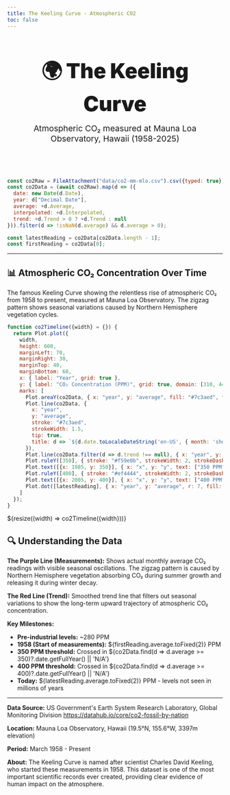 ```yaml
---
title: The Keeling Curve - Atmospheric CO2
toc: false
---
```


<style>
.hero {
  text-align: center;
  padding: 3rem 2rem;
  background: var(--theme-background-alt);
  color: var(--theme-foreground);
  border-radius: 16px;
  margin-bottom: 2rem;
  border: 2px solid var(--theme-foreground-faint);
}

.hero h1 {
  margin: 0;
  font-size: 3rem;
  font-weight: 900;
  color: var(--theme-foreground-alt);
}

.hero p {
  margin: 1rem 0 0;
  font-size: 1.2rem;
  color: var(--theme-foreground-muted);
}

* {
  overflow-anchor: none !important;
}

svg text {
  fill: var(--theme-foreground) !important;
}

[id^="plot-tip-"],
[role="tooltip"],
[aria-live="polite"] {
  color: var(--theme-foreground) !important;
  background: var(--theme-background) !important;
}

[id^="plot-tip-"] *,
[role="tooltip"] *,
[aria-live="polite"] * {
  color: var(--theme-foreground) !important;
}

h2, h3 {
  max-width: 600px;
  margin-left: auto;
  margin-right: auto;
}

main > p, main > ul, main > ol {
  max-width: 600px;
  margin-left: auto;
  margin-right: auto;
}

.card, .grid {
  max-width: 100% !important;
}
</style>

<div class="hero">
  <h1>🌍 The Keeling Curve</h1>
  <p>Atmospheric CO₂ measured at Mauna Loa Observatory, Hawaii (1958-2025)</p>
</div>

```js
const co2Raw = FileAttachment("data/co2-mm-mlo.csv").csv({typed: true});
const co2Data = (await co2Raw).map(d => ({
  date: new Date(d.Date),
  year: d["Decimal Date"],
  average: +d.Average,
  interpolated: +d.Interpolated,
  trend: +d.Trend > 0 ? +d.Trend : null
})).filter(d => !isNaN(d.average) && d.average > 0);

const latestReading = co2Data[co2Data.length - 1];
const firstReading = co2Data[0];
```

---

## 📊 Atmospheric CO₂ Concentration Over Time

The famous Keeling Curve showing the relentless rise of atmospheric CO₂ from 1958 to present, measured at Mauna Loa Observatory. The zigzag pattern shows seasonal variations caused by Northern Hemisphere vegetation cycles.

```js
function co2Timeline({width} = {}) {
  return Plot.plot({
    width,
    height: 600,
    marginLeft: 70,
    marginRight: 30,
    marginTop: 40,
    marginBottom: 60,
    x: { label: "Year", grid: true },
    y: { label: "CO₂ Concentration (PPM)", grid: true, domain: [310, 440] },
    marks: [
      Plot.areaY(co2Data, { x: "year", y: "average", fill: "#7c3aed", fillOpacity: 0.15 }),
      Plot.line(co2Data, {
        x: "year",
        y: "average",
        stroke: "#7c3aed",
        strokeWidth: 1.5,
        tip: true,
        title: d => `${d.date.toLocaleDateString('en-US', { month: 'short', year: 'numeric' })}: ${d.average.toFixed(2)} PPM`
      }),
      Plot.line(co2Data.filter(d => d.trend !== null), { x: "year", y: "trend", stroke: "#dc2626", strokeWidth: 2.5 }),
      Plot.ruleY([350], { stroke: "#f59e0b", strokeWidth: 2, strokeDasharray: "4,4", opacity: 0.5 }),
      Plot.text([{x: 1985, y: 350}], { x: "x", y: "y", text: ["350 PPM"], fill: "#f59e0b", fontSize: 11, dy: -6 }),
      Plot.ruleY([400], { stroke: "#ef4444", strokeWidth: 2, strokeDasharray: "4,4", opacity: 0.5 }),
      Plot.text([{x: 2005, y: 400}], { x: "x", y: "y", text: ["400 PPM"], fill: "#ef4444", fontSize: 11, dy: -6 }),
      Plot.dot([latestReading], { x: "year", y: "average", r: 7, fill: "#dc2626", stroke: "white", strokeWidth: 2.5 })
    ]
  });
}
```

<div class="card">
  ${resize((width) => co2Timeline({width}))}
</div>

## 🔍 Understanding the Data

**The Purple Line (Measurements):** Shows actual monthly average CO₂ readings with visible seasonal oscillations. The zigzag pattern is caused by Northern Hemisphere vegetation absorbing CO₂ during summer growth and releasing it during winter decay.

**The Red Line (Trend):** Smoothed trend line that filters out seasonal variations to show the long-term upward trajectory of atmospheric CO₂ concentration.

**Key Milestones:**
- **Pre-industrial levels:** ~280 PPM
- **1958 (Start of measurements):** ${firstReading.average.toFixed(2)} PPM
- **350 PPM threshold:** Crossed in ${co2Data.find(d => d.average >= 350)?.date.getFullYear() || 'N/A'}
- **400 PPM threshold:** Crossed in ${co2Data.find(d => d.average >= 400)?.date.getFullYear() || 'N/A'}
- **Today:** ${latestReading.average.toFixed(2)} PPM - levels not seen in millions of years

---

**Data Source:** US Government's Earth System Research Laboratory, Global Monitoring Division https://datahub.io/core/co2-fossil-by-nation

**Location:** Mauna Loa Observatory, Hawaii (19.5°N, 155.6°W, 3397m elevation)

**Period:** March 1958 - Present

**About:** The Keeling Curve is named after scientist Charles David Keeling, who started these measurements in 1958. This dataset is one of the most important scientific records ever created, providing clear evidence of human impact on the atmosphere.
